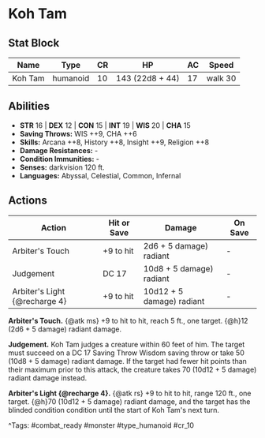 # Koh Tam

## Stat Block

| Name | Type | CR | HP | AC | Speed |
|------|------|----|----|----|-------|
| Koh Tam | humanoid | 10 | 143 (22d8 + 44) | 17 | walk 30 |

## Abilities

- **STR** 16 | **DEX** 12 | **CON** 15 | **INT** 19 | **WIS** 20 | **CHA** 15
- **Saving Throws:** WIS ++9, CHA ++6  
- **Skills:** Arcana ++8, History ++8, Insight ++9, Religion ++8  
- **Damage Resistances:** -  
- **Condition Immunities:** -  
- **Senses:** darkvision 120 ft.  
- **Languages:** Abyssal, Celestial, Common, Infernal


## Actions

| Action | Hit or Save | Damage | On Save |
|--------|--------------|--------|----------|
| Arbiter's Touch | +9 to hit | 2d6 + 5 damage) radiant | - |
| Judgement | DC 17 | 10d8 + 5 damage) radiant | - |
| Arbiter's Light {@recharge 4} | +9 to hit | 10d12 + 5 damage) radiant | - |

**Arbiter's Touch.** {@atk ms} +9 to hit to hit, reach 5 ft., one target. {@h}12 (2d6 + 5 damage) radiant damage.

**Judgement.** Koh Tam judges a creature within 60 feet of him. The target must succeed on a DC 17 Saving Throw Wisdom saving throw or take 50 (10d8 + 5 damage) radiant damage. If the target had fewer hit points than their maximum prior to this attack, the creature takes 70 (10d12 + 5 damage) radiant damage instead.

**Arbiter's Light {@recharge 4}.** {@atk rs} +9 to hit to hit, range 120 ft., one target. {@h}70 (10d12 + 5 damage) radiant damage, and the target has the blinded condition condition until the start of Koh Tam's next turn.


^Tags: #combat_ready #monster #type_humanoid #cr_10